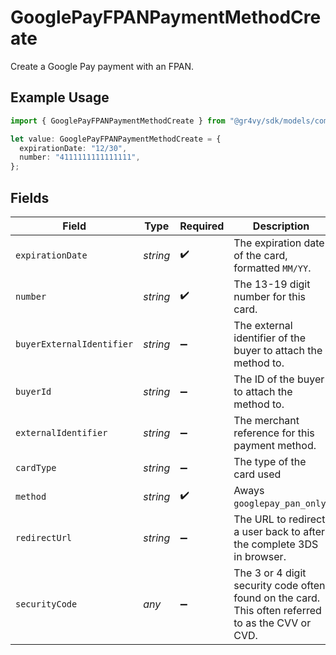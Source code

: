 # GooglePayFPANPaymentMethodCreate

Create a Google Pay payment with an FPAN.

## Example Usage

```typescript
import { GooglePayFPANPaymentMethodCreate } from "@gr4vy/sdk/models/components";

let value: GooglePayFPANPaymentMethodCreate = {
  expirationDate: "12/30",
  number: "4111111111111111",
};
```

## Fields

| Field                                                                                             | Type                                                                                              | Required                                                                                          | Description                                                                                       | Example                                                                                           |
| ------------------------------------------------------------------------------------------------- | ------------------------------------------------------------------------------------------------- | ------------------------------------------------------------------------------------------------- | ------------------------------------------------------------------------------------------------- | ------------------------------------------------------------------------------------------------- |
| `expirationDate`                                                                                  | *string*                                                                                          | :heavy_check_mark:                                                                                | The expiration date of the card, formatted `MM/YY`.                                               | 12/30                                                                                             |
| `number`                                                                                          | *string*                                                                                          | :heavy_check_mark:                                                                                | The 13-19 digit number for this card.                                                             | 4111111111111111                                                                                  |
| `buyerExternalIdentifier`                                                                         | *string*                                                                                          | :heavy_minus_sign:                                                                                | The external identifier of the buyer to attach the method to.                                     | buyer-12345                                                                                       |
| `buyerId`                                                                                         | *string*                                                                                          | :heavy_minus_sign:                                                                                | The ID of the buyer to attach the method to.                                                      | fe26475d-ec3e-4884-9553-f7356683f7f9                                                              |
| `externalIdentifier`                                                                              | *string*                                                                                          | :heavy_minus_sign:                                                                                | The merchant reference for this payment method.                                                   | payment-method-12345                                                                              |
| `cardType`                                                                                        | *string*                                                                                          | :heavy_minus_sign:                                                                                | The type of the card used                                                                         | credit                                                                                            |
| `method`                                                                                          | *string*                                                                                          | :heavy_check_mark:                                                                                | Aways `googlepay_pan_only`.                                                                       | googlepay_pan_only                                                                                |
| `redirectUrl`                                                                                     | *string*                                                                                          | :heavy_minus_sign:                                                                                | The URL to redirect a user back to after the complete 3DS in browser.                             |                                                                                                   |
| `securityCode`                                                                                    | *any*                                                                                             | :heavy_minus_sign:                                                                                | The 3 or 4 digit security code often found on the card. This often referred to as the CVV or CVD. | 123                                                                                               |